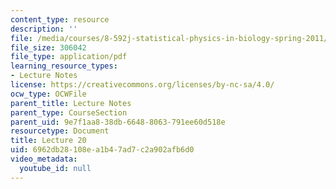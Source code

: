 ```yaml
---
content_type: resource
description: ''
file: /media/courses/8-592j-statistical-physics-in-biology-spring-2011/6962db28108ea1b47ad7c2a902afb6d0_MIT8_592JS11_lec20.pdf
file_size: 306042
file_type: application/pdf
learning_resource_types:
- Lecture Notes
license: https://creativecommons.org/licenses/by-nc-sa/4.0/
ocw_type: OCWFile
parent_title: Lecture Notes
parent_type: CourseSection
parent_uid: 9e7f1aa8-38db-6648-8063-791ee60d518e
resourcetype: Document
title: Lecture 20
uid: 6962db28-108e-a1b4-7ad7-c2a902afb6d0
video_metadata:
  youtube_id: null
---
```

